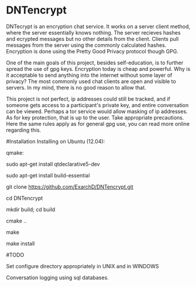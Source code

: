 # DNTencrypt

DNTecrypt is an encryption chat service. It works on a server client method, where the server essentially knows nothing. The server recieves hashes and ecrypted messages but no other details from the client. Clients pull messages from the server using the commonly calculated hashes. Encryption is done using the Pretty Good Privacy protocol though GPG. 

One of the main goals of this project, besides self-education, is to further spread the use of gpg keys. Encryption today is cheap and powerful. Why is it acceptable to send anything into the internet without some layer of privacy? The most commonly used chat clients are open and visible to servers. In my mind, there is no good reason to allow that.

This project is not perfect, ip addresses could still be tracked, and if someone gets access to a participant's private key, and entire conversation can be viewed. Perhaps a tor service would allow masking of ip addresses. As for key protection, that is up to the user. Take appropriate precautions. Here the same rules apply as for general gpg use, you can read more online regarding this. 


#Installation
Installing on Ubuntu (12.04):

qmake:

sudo apt-get install qtdeclarative5-dev

sudo apt-get install build-essential

git clone https://github.com/ExarchD/DNTencrypt.git

cd DNTencrypt

mkdir build; cd build

cmake ..

make

make install



#TODO

Set configure directory appropriately in UNIX and in WINDOWS

Conversation logging using sql databases.
